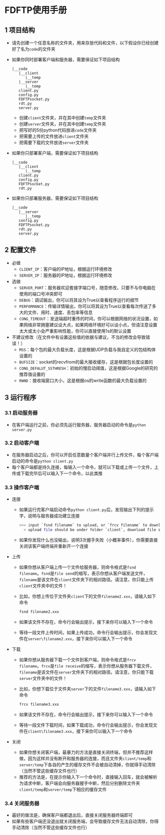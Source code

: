 # FDFTP使用手册

## 1 项目结构

- 请先创建一个任意名称的文件夹，用来存放代码和文件，以下假设你已经创建好了名为`code`的文件夹

- 如果你同时部署客户端和服务器，需要保证如下项目结构

  ```plain
  |__code
     |__client
        |__temp
     |__server
        |__temp
     client.py
     config.py
     FDFTPsocket.py
     rdt.py
     server.py
  ```

  - 创建`client`文件夹，并在其中创建`temp`文件夹
  - 创建`server`文件夹，并在其中创建`temp`文件夹
  - 把写好的5份python代码放进`code`文件夹
  - 把需要上传的文件放进`client`文件夹
  - 把需要下载的文件放进`server`文件夹

- 如果你只部署客户端，需要保证如下项目结构

  ``` plain
  |__code
     |__client
        |__temp
     client.py
     config.py
     FDFTPsocket.py
     rdt.py
  ```

- 如果你只部署服务器，需要保证如下项目结构

  ``` plain
  |__code
     |__server
        |__temp
     config.py
     FDFTPsocket.py
     rdt.py
     server.py
  ```

## 2 配置文件

- 必做
  - `CLIENT_IP`：客户端的IP地址，根据运行环境修改
  - `SERVER_IP`：服务器的IP地址，根据运行环境修改
- 选做
  - `SERVER_PORT`：服务器欢迎套接字端口号，随意修改，只要不与你电脑在使用的端口号冲突即可
  - `DEBUG`：调试输出，你可以将其设为True以查看程序运行的细节
  - `PERFORMANCE`：传输详情输出，你可以将其设为True以查看每次传送了多大的文件、用时、速度、丢包率等信息
  - `CONG_TIMEOUT`：发送端超时重传的时间，你可以根据网络的状况设置，如果网络非常拥塞建议设大点，如果网络环境好可以设小点，但请注意设置太大或太小会严重影响性能，你可以直接使用1s的默认设置
- 不建议修改（在文件中有设置这些值的依据与建议，不当的修改会导致错误！）
  - `MSS`：每个包的最大负载长度，这是根据UDP负载与我自定义的包结构体设置的
  - `BUFSIZE`：socket的recvfrom的最大接收缓存，这是根据包长度设置的
  - `CONG_DEFALUT_SSTHRESH`：初始的慢启动阈值，这是根据Google的研究的推荐值设置的
  - `RWND`：接收端窗口大小，这是根据os的write函数的最大负载设置的

## 3 运行程序

### 3.1 启动服务器

- 在客户端运行之前，你必须先运行服务器，服务器启动的命令是`python server.py`

### 3.2 启动客户端

- 在服务器启动之后，你可以开启任意数量个客户端并行上传文件，每个客户端启动的命令是`python client.py`
- 每个客户端都是持久连接，每输入一个命令，就可以下载或上传一个文件，上传或下载完毕后可以输入下一个命令，以此类推

### 3.3 操作客户端

- 连接

  - 如果运行完客户端启动命令`python client.py`后，发现输出下列的提示字，说明与服务器成功建立连接

    ``` bash
    >>> input `fsnd filename` to upload, or `frcv filename` to download, or nothing to exit:)
      > upload file should be under folder `client`, download file should be under folder `server`
    ```

  - 如果你发现什么也没输出，说明3次握手失败（小概率事件），你需要直接关闭该客户端终端并重新开一个连接

- 上传

  - 如果你想从客户端上传一个文件给服务器，则命令格式是`fsnd filename`。`fsnd`是`file send`的缩写，表示你想从客户端发送文件，`filename`是该文件在`client`文件夹下的相对路径。请注意，你只能上传`client`文件夹中的文件！

  - 比如，你想上传位于文件夹`client`下的文件`filename2.xxx`，请输入如下命令

    ``` bash
    fsnd filename2.xxx
    ```

  - 如果该文件不存在，命令行会输出提示，接下来你可以输入下一个命令

  - 等待一段文件上传时间，如果上传成功，命令行会输出提示，你会发现文件在`server\filename2.xxx`，接下来你可以输入下一个命令

- 下载

  - 如果你想从服务器下载一个文件到客户端，则命令格式是`frcv filename`。`frcv`是`file receive`的缩写，表示你想从服务器下载文件，`filename`是该文件在`server`文件夹下的相对路径。请注意，你只能下载`server`文件夹中的文件！

  - 比如，你想下载位于文件夹`server`下的文件`filename3.xxx`，请输入如下命令

    ``` bash
    frcv filename3.xxx
    ```

  - 如果该文件不存在，命令行会输出提示，接下来你可以输入下一个命令

  - 等待一段文件下载时间，如果下载成功，命令行会输出提示，你会发现文件在`client\filename3.xxx`，接下来你可以输入下一个命令

- 关闭

  - 如果你想关闭客户端，最暴力的方法是直接关闭终端，但并不推荐这样做，因为这样并没有断开和服务器的连接，而且文件夹`client/temp`和`server/temp`下各自的产生的缓存文件不会被自动清掉，你就得手动清除（当然不管这些缓存文件也行）
  - 推荐的方法是，在提示你输入下一个命令时，直接输入回车，就会被解析为请求中断，客户端会向服务器握手中断，然后分别删除文件夹`client/temp`和`server/temp`下相应的缓存文件

### 3.4 关闭服务器

 - 最好的做法是，确保客户端都退出后，直接关闭服务器终端即可
 - 如果有些客户端还没退出就关闭服务端，会导致缓存文件无法自动清除，你得手动清除（当然不管这些缓存文件也行）